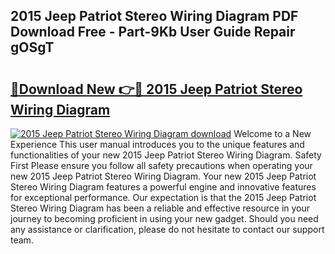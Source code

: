 ## 2015 Jeep Patriot Stereo Wiring Diagram PDF Download Free - Part-9Kb User Guide Repair gOSgT

# <h2><a href="http://dftykk.blite.top/?on=2015+Jeep+Patriot+Stereo+Wiring+Diagram">🔗Download New 👉🔴 2015 Jeep Patriot Stereo Wiring Diagram</a></h2>

[![2015 Jeep Patriot Stereo Wiring Diagram download](https://i.imgur.com/lujVjoI.png)](http://dftykk.blite.top/?on=2015+Jeep+Patriot+Stereo+Wiring+Diagram)
Welcome to a New Experience This user manual introduces you to the unique features and functionalities of your new 2015 Jeep Patriot Stereo Wiring Diagram. Safety First Please ensure you follow all safety precautions when operating your new 2015 Jeep Patriot Stereo Wiring Diagram. Your new 2015 Jeep Patriot Stereo Wiring Diagram features a powerful engine and innovative features for exceptional performance. Our expectation is that the 2015 Jeep Patriot Stereo Wiring Diagram has been a reliable and effective resource in your journey to becoming proficient in using your new gadget. Should you need any assistance or clarification, please do not hesitate to contact our support team.
